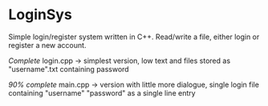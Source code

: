 # LoginSys

Simple login/register system written in C++. Read/write a file, either login or register a new account.

*Complete* login.cpp -> simplest version, low text and files stored as "username".txt containing password

*90% complete* main.cpp -> version with little more dialogue, single login file containing "username" "password" as a single line entry
